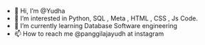 - 👋 Hi, I’m @Yudha
- 👀 I’m interested in Python, SQL , Meta , HTML , CSS , Js Code.
- 🌱 I’m currently learning Database Software engineering
- 📫 How to reach me @panggilajayudh at instagram 

<!---
BangYudha/BangYudha is a ✨ special ✨ repository because its `README.md` (this file) appears on your GitHub profile.
You can click the Preview link to take a look at your changes.
--->
